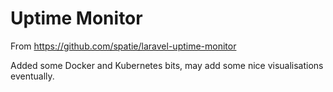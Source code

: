 # Uptime Monitor

From https://github.com/spatie/laravel-uptime-monitor

Added some Docker and Kubernetes bits, may add some nice visualisations eventually.